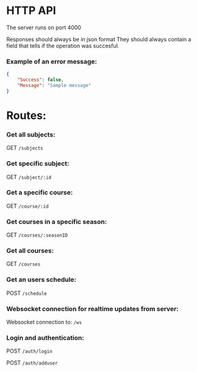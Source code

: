 # HTTP API
The server runs on port 4000

Responses should always be in json format
They should always contain a field that tells if the operation was succesful.

### Example of an error message:
```json
{
    "Success": false,
    "Message": "Sample message"
}
```
# Routes:
### Get all subjects:
GET `/subjects`
### Get specific subject:
GET `/subject/:id`

### Get a specific course:
GET `/course/:id`
### Get courses in a specific season:
GET `/courses/:seasonID`
### Get all courses:
GET `/courses`

### Get an users schedule:
POST `/schedule`

### Websocket connection for realtime updates from server:
Websocket connection to: `/ws`

### Login and authentication:
POST `/auth/login`

POST `/auth/adduser`